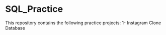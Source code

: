 # SQL_Practice
This repository contains the following practice projects:
1- Instagram Clone Database
